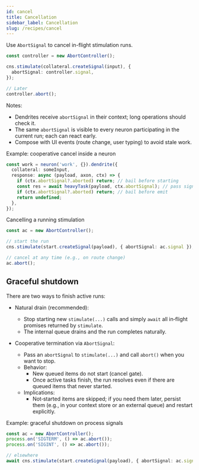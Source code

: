 ```yaml
---
id: cancel
title: Cancellation
sidebar_label: Cancellation
slug: /recipes/cancel
---
```


Use `AbortSignal` to cancel in-flight stimulation runs.

```ts
const controller = new AbortController();

cns.stimulate(collateral.createSignal(input), {
  abortSignal: controller.signal,
});

// Later
controller.abort();
```

Notes:
- Dendrites receive `abortSignal` in their context; long operations should check it.
- The same `abortSignal` is visible to every neuron participating in the current run; each can react early.
- Compose with UI events (route change, user typing) to avoid stale work.

Example: cooperative cancel inside a neuron

```ts
const work = neuron('work', {}).dendrite({
  collateral: someInput,
  response: async (payload, axon, ctx) => {
    if (ctx.abortSignal?.aborted) return; // bail before starting
    const res = await heavyTask(payload, ctx.abortSignal); // pass signal to IO when possible
    if (ctx.abortSignal?.aborted) return; // bail before emit
    return undefined;
  },
});
```

Cancelling a running stimulation

```ts
const ac = new AbortController();

// start the run
cns.stimulate(start.createSignal(payload), { abortSignal: ac.signal });

// cancel at any time (e.g., on route change)
ac.abort();
```

## Graceful shutdown

There are two ways to finish active runs:

- Natural drain (recommended):
  - Stop starting new `stimulate(...)` calls and simply `await` all in‑flight promises returned by `stimulate`.
  - The internal queue drains and the run completes naturally.

- Cooperative termination via `AbortSignal`:
  - Pass an `abortSignal` to `stimulate(...)` and call `abort()` when you want to stop.
  - Behavior:
    - New queued items do not start (cancel gate).
    - Once active tasks finish, the run resolves even if there are queued items that never started.
  - Implications:
    - Not‑started items are skipped; if you need them later, persist them (e.g., in your context store or an external queue) and restart explicitly.

Example: graceful shutdown on process signals

```ts
const ac = new AbortController();
process.on('SIGTERM', () => ac.abort());
process.on('SIGINT', () => ac.abort());

// elsewhere
await cns.stimulate(start.createSignal(payload), { abortSignal: ac.signal });
```
